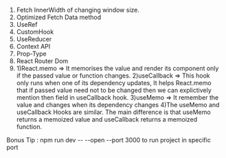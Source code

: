 1) Fetch InnerWidth of changing window size.
2) Optimized Fetch Data method
3) UseRef
4) CustomHook
5) UseReducer
6) Context API
7) Prop-Type
8) React Router Dom
9) 1)React.memo => It memorises the value and render its component only if the passed value or function changes.
   2)useCallback => This hook only runs when one of its dependency updates, It helps React.memo that if passed value need not to be changed then we can explictively mention then field in useCallback hook.
   3)useMemo => It remember the value and changes when its dependency changes
   4)The useMemo and useCallback Hooks are similar. The main difference is that useMemo returns a memoized value and useCallback returns a memoized function.

Bonus Tip : npm run dev -- --open --port 3000 to run project in specific port
